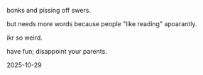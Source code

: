 bonks and pissing off swers.  

but needs more words because people "like reading" apoarantly.  

ikr so weird.  

have fun; disappoint your parents.  

2025-10-29
